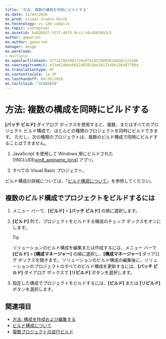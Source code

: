 ```yaml
---
title: '方法: 複数の構成を同時にビルドする'
ms.date: 11/04/2016
ms.prod: visual-studio-dev15
ms.technology: vs-ide-compile
ms.topic: conceptual
ms.assetid: ba830937-3317-4674-8cc2-c0cd565603c5
author: gewarren
ms.author: gewarren
manager: douge
ms.workload:
- multiple
ms.openlocfilehash: 3772e194f801735edf4c857b605b3abb6c22144b
ms.sourcegitcommit: e13e61ddea6032a8282abe16131d9e136a927984
ms.translationtype: HT
ms.contentlocale: ja-JP
ms.lasthandoff: 04/26/2018
ms.locfileid: "31945819"
---
```

# <a name="how-to-build-multiple-configurations-simultaneously"></a>方法: 複数の構成を同時にビルドする

**[バッチ ビルド]** ダイアログ ボックスを使用すると、複数、またはすべてのプロジェクト ビルド構成で、ほとんどの種類のプロジェクトを同時にビルドできます。 ただし、次の種類のプロジェクトは、複数のビルド構成で同時にビルドすることはできません。

1.  JavaScript を使用して Windows 用にビルドされた [!INCLUDE[win8_appname_long](../debugger/includes/win8_appname_long_md.md)] アプリ。

2.  すべての Visual Basic プロジェクト。

 ビルド構成の詳細については、「[ビルド構成について](../ide/understanding-build-configurations.md)」を参照してください。

## <a name="to-build-a-project-in-multiple-build-configurations"></a>複数のビルド構成でプロジェクトをビルドするには

1.  メニュー バーで、**[ビルド]** > **[バッチ ビルド]** の順に選択します。

2.  **[ビルド]** 列で、プロジェクトをビルドする構成のチェック ボックスをオンにします。

    > [!TIP]
    > ソリューションのビルド構成を編集または作成するには、メニュー バーで **[ビルド]** > **[構成マネージャー]** の順に選択し、**[構成マネージャー]** ダイアログ ボックスを開きます。 ソリューションのビルド構成の編集後に、ソリューションのプロジェクトのすべてのビルド構成を更新するには、**[バッチ ビルド]** ダイアログ ボックスで **[リビルド]** ボタンを選択します。

3.  指定した構成でプロジェクトをビルドするには、**[ビルド]** または **[リビルド]** ボタンを選択します。

## <a name="see-also"></a>関連項目

- [方法: 構成を作成および編集する](../ide/how-to-create-and-edit-configurations.md)
- [ビルド構成について](../ide/understanding-build-configurations.md)
- [複数プロジェクトの並行ビルド](../msbuild/building-multiple-projects-in-parallel-with-msbuild.md)